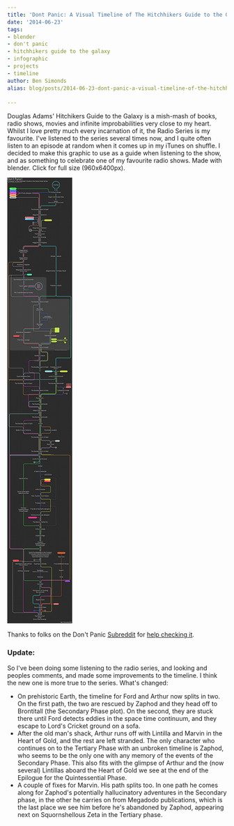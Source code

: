 ```yaml
---
title: 'Dont Panic: A Visual Timeline of The Hitchhikers Guide to the Galaxy'
date: '2014-06-23'
tags:
- blender
- don't panic
- hitchhikers guide to the galaxy
- infographic
- projects
- timeline
author: Ben Simonds
alias: blog/posts/2014-06-23-dont-panic-a-visual-timeline-of-the-hitchhikers-guide-to-the-galaxy

---
```


Douglas Adams' Hitchikers Guide to the Galaxy is a mish-mash of books, radio shows, movies and infinite improbabilities very close to my heart. Whilst I love pretty much every incarnation of it, the Radio Series is my favourite. I've listened to the series several times now, and I quite often listen to an episode at random when it comes up in my iTunes on shuffle. I decided to make this graphic to use as a guide when listening to the show, and as something to celebrate one of my favourite radio shows. Made with blender. Click for full size (960x6400px).

![HitchhikersTimeline_BenSimonds ><](/images/old/hitchhikerstimeline_bensimonds.png)


Thanks to folks on the Don't Panic [Subreddit](http://www.reddit.com/r/DontPanic/) for [help checking it](http://www.reddit.com/r/DontPanic/comments/28v1g2/a_visual_timeline_of_the_hitchhikers_guide_radio/).  

### Update:

So I've been doing some listening to the radio series, and looking and peoples comments, and made some improvements to the timeline. I think the new one is more true to the series. What's changed: 

  * On prehistoric Earth, the timeline for Ford and Arthur now splits in two. On the first path, the two are rescued by Zaphod and they head off to Brontitall (the Secondary Phase plot). On the second, they are stuck there until Ford detects eddies in the space time continuum, and they escape to Lord's Cricket ground on a sofa.
  * After the old man's shack, Arthur runs off with Lintilla and Marvin in the Heart of Gold, and the rest are left stranded. The only character who continues on to the Tertiary Phase with an unbroken timeline is Zaphod, who seems to be the only one with any memory of the events of the Secondary Phase. This also fits with the glimpse of Arthur and the (now several) Lintillas aboard the Heart of Gold we see at the end of the Epilogue for the Quintessential Phase.
  * A couple of fixes for Marvin. His path splits too. In one path he comes along for Zaphod's potentially hallucinatory adventures in the Secondary phase, in the other he carries on from Megadodo publications, which is the last place we see him before he's abandoned by Zaphod, appearing next on Squornshellous Zeta in the Tertiary phase.
